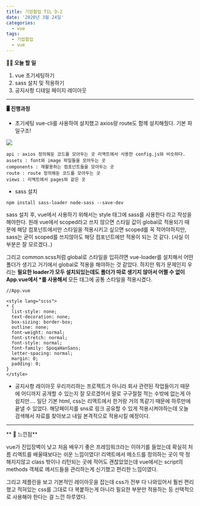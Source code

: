 ```yaml
---
title: 기업협업 TIL D-2
date: '2020년 3월 24일'
categories:
  - vue
tags:
  - 기업협업
  - vue
---
```


**✍🏻 오늘 할 일**

1. vue 초기세팅하기
2. sass 설치 및 적용하기
3. 공지사항 디테일 페이지 레이아웃

---

**🖥 진행과정**

- 초기세팅
  vue-cli를 사용하여 설치했고 axios랑 route도 함께 설치해줬다.
  기본 파일구조!

![](https://images.velog.io/images/ppl8709/post/04140119-0f2f-46c7-83db-232decbf491d/image.png)

    api : axios 정의해둔 코드를 모아두는 곳 리액트에서 사용한 config.js와 비슷하다.
    assets : font와 image 파일들을 모아두는 곳
    components : 재활용하는 컴포넌트들을 모아두는 곳
    route : route 정의해둔 코드를 모아두는 곳
    views : 리액트에서 pages와 같은 곳

- sass 설치

```
npm install sass-loader node-sass --save-dev
```

sass 설치 후, vue에서 사용하기 위해서는 style 태그에 sass를 사용한다 라고 작성을 해야한다.
원래 vue에서 scoped라고 쓰지 않으면 스타일 값이 global로 적용되기 때문에 해당 컴포넌트에서만 스타일을 적용시키고 싶으면 scoped를 꼭 적어야하지만, sass는 굳이 scoped를 쓰지않아도 해당 컴포넌트에만 적용이 되는 것 같다. (사실 이 부분은 잘 모르겠다..)

그리고 common.scss처럼 global로 스타일을 입히려면 vue-loader를 설치해서 어떤 폴더가 생기고 거기에서 global로 적용을 해야하는 것 같았다. 하지만 뭐가 문제인지 우리는 **필요한 loader가 모두 설치되있는데도 폴더가 따로 생기지 않아서 어쩔 수 없이 App.vue에서 \*를 사용해서** 모든 태그에 공통 스타일을 적용시켰다.

```vue
//App.vue

<style lang="scss">
* {
  list-style: none;
  text-decoration: none;
  box-sizing: border-box;
  outline: none;
  font-weight: normal;
  font-stretch: normal;
  font-style: normal;
  font-family: SpoqaHanSans;
  letter-spacing: normal;
  margin: 0;
  padding: 0;
}
</style>
```

- 공지사항 레이아웃
  우리끼리하는 프로젝트가 아니라 회사 관련된 작업들이기 때문에 어디까지 공개할 수 있는지 잘 모르겠어서 말로 구구절절 적는 수밖에 없는게 아쉽지만....
  일단 기본 html, css는 리액트에서 한거랑 거의 똑같기 때문에 하루만에 끝낼 수 있었다. 해당페이지를 sns로 링크 공유할 수 있게 적용시켜야하는데 오늘 검색해서 자료를 찾아보고 내일 본격적으로 적용시킬 예정이다.

---

** 🤔 느낀점**

vue가 진입장벽이 낮고 처음 배우기 좋은 프레임워크라는 이야기를 들었는데 확실히 처름 리액트를 배울때보다는 쉬운 느낌이였다! 리액트에서 메소드를 정의하는 곳이 딱 정해지지않고 class 밖이나 리턴되는 곳에 적어도 괜찮았었는데 vue에서는 script의 methods 객체로 메서드들을 관리하는게 신기했고 편리한 느낌이였다.

그리고 제플린을 보고 기본적인 레이아웃을 잡는데 css가 전부 다 나와있어서 훨씬 편리했고 적혀있는 css를 그대로 다 복붙하는게 아니라 필요한 부분만 적용하는 등 선택적으로 사용해야 한다는 걸 느낀 하루였다.

